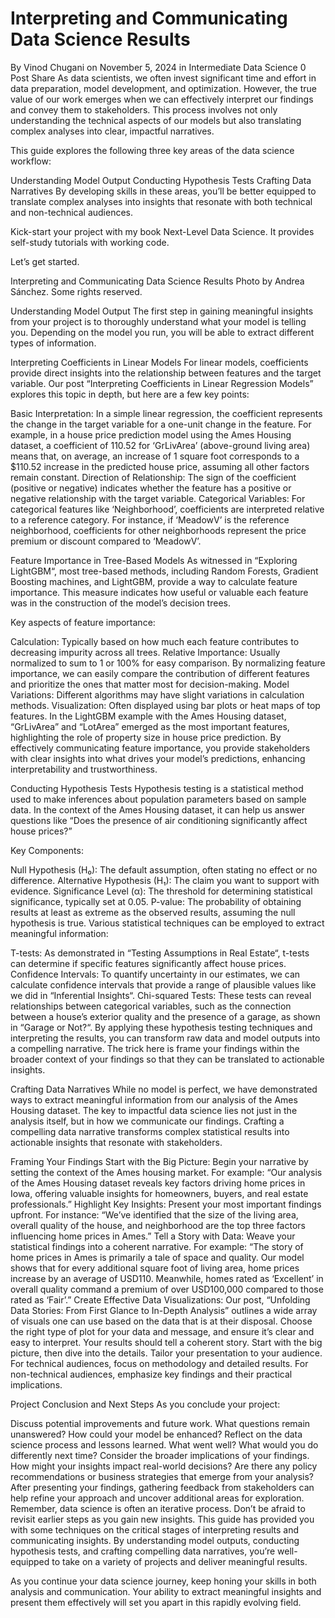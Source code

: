 # Interpreting and Communicating Data Science Results
By Vinod Chugani on November 5, 2024 in Intermediate Data Science 0
 Post Share
As data scientists, we often invest significant time and effort in data preparation, model development, and optimization. However, the true value of our work emerges when we can effectively interpret our findings and convey them to stakeholders. This process involves not only understanding the technical aspects of our models but also translating complex analyses into clear, impactful narratives.

This guide explores the following three key areas of the data science workflow:

Understanding Model Output
Conducting Hypothesis Tests
Crafting Data Narratives
By developing skills in these areas, you’ll be better equipped to translate complex analyses into insights that resonate with both technical and non-technical audiences.

Kick-start your project with my book Next-Level Data Science. It provides self-study tutorials with working code.

Let’s get started.


Interpreting and Communicating Data Science Results
Photo by Andrea Sánchez. Some rights reserved.

Understanding Model Output
The first step in gaining meaningful insights from your project is to thoroughly understand what your model is telling you. Depending on the model you run, you will be able to extract different types of information.


Interpreting Coefficients in Linear Models
For linear models, coefficients provide direct insights into the relationship between features and the target variable. Our post “Interpreting Coefficients in Linear Regression Models” explores this topic in depth, but here are a few key points:

Basic Interpretation: In a simple linear regression, the coefficient represents the change in the target variable for a one-unit change in the feature. For example, in a house price prediction model using the Ames Housing dataset, a coefficient of 110.52 for ‘GrLivArea’ (above-ground living area) means that, on average, an increase of 1 square foot corresponds to a $110.52 increase in the predicted house price, assuming all other factors remain constant.
Direction of Relationship: The sign of the coefficient (positive or negative) indicates whether the feature has a positive or negative relationship with the target variable.
Categorical Variables: For categorical features like ‘Neighborhood’, coefficients are interpreted relative to a reference category. For instance, if ‘MeadowV’ is the reference neighborhood, coefficients for other neighborhoods represent the price premium or discount compared to ‘MeadowV’.

Feature Importance in Tree-Based Models
As witnessed in “Exploring LightGBM“, most tree-based methods, including Random Forests, Gradient Boosting machines, and LightGBM, provide a way to calculate feature importance. This measure indicates how useful or valuable each feature was in the construction of the model’s decision trees.

Key aspects of feature importance:

Calculation: Typically based on how much each feature contributes to decreasing impurity across all trees.
Relative Importance: Usually normalized to sum to 1 or 100% for easy comparison. By normalizing feature importance, we can easily compare the contribution of different features and prioritize the ones that matter most for decision-making.
Model Variations: Different algorithms may have slight variations in calculation methods.
Visualization: Often displayed using bar plots or heat maps of top features.
In the LightGBM example with the Ames Housing dataset, “GrLivArea” and “LotArea” emerged as the most important features, highlighting the role of property size in house price prediction. By effectively communicating feature importance, you provide stakeholders with clear insights into what drives your model’s predictions, enhancing interpretability and trustworthiness.


Conducting Hypothesis Tests
Hypothesis testing is a statistical method used to make inferences about population parameters based on sample data. In the context of the Ames Housing dataset, it can help us answer questions like “Does the presence of air conditioning significantly affect house prices?”

Key Components:

Null Hypothesis (H₀): The default assumption, often stating no effect or no difference.
Alternative Hypothesis (H₁): The claim you want to support with evidence.
Significance Level (α): The threshold for determining statistical significance, typically set at 0.05.
P-value: The probability of obtaining results at least as extreme as the observed results, assuming the null hypothesis is true.
Various statistical techniques can be employed to extract meaningful information:

T-tests: As demonstrated in “Testing Assumptions in Real Estate“, t-tests can determine if specific features significantly affect house prices.
Confidence Intervals: To quantify uncertainty in our estimates, we can calculate confidence intervals that provide a range of plausible values like we did in “Inferential Insights“.
Chi-squared Tests: These tests can reveal relationships between categorical variables, such as the connection between a house’s exterior quality and the presence of a garage, as shown in “Garage or Not?“.
By applying these hypothesis testing techniques and interpreting the results, you can transform raw data and model outputs into a compelling narrative. The trick here is frame your findings within the broader context of your findings so that they can be translated to actionable insights.


Crafting Data Narratives
While no model is perfect, we have demonstrated ways to extract meaningful information from our analysis of the Ames Housing dataset. The key to impactful data science lies not just in the analysis itself, but in how we communicate our findings. Crafting a compelling data narrative transforms complex statistical results into actionable insights that resonate with stakeholders.

Framing Your Findings
Start with the Big Picture: Begin your narrative by setting the context of the Ames housing market. For example: “Our analysis of the Ames Housing dataset reveals key factors driving home prices in Iowa, offering valuable insights for homeowners, buyers, and real estate professionals.”
Highlight Key Insights: Present your most important findings upfront. For instance: “We’ve identified that the size of the living area, overall quality of the house, and neighborhood are the top three factors influencing home prices in Ames.”
Tell a Story with Data: Weave your statistical findings into a coherent narrative. For example: “The story of home prices in Ames is primarily a tale of space and quality. Our model shows that for every additional square foot of living area, home prices increase by an average of USD110. Meanwhile, homes rated as ‘Excellent’ in overall quality command a premium of over USD100,000 compared to those rated as ‘Fair’.”
Create Effective Data Visualizations: Our post, “Unfolding Data Stories: From First Glance to In-Depth Analysis” outlines a wide array of visuals one can use based on the data that is at their disposal. Choose the right type of plot for your data and message, and ensure it’s clear and easy to interpret.
Your results should tell a coherent story. Start with the big picture, then dive into the details. Tailor your presentation to your audience. For technical audiences, focus on methodology and detailed results. For non-technical audiences, emphasize key findings and their practical implications.

Project Conclusion and Next Steps
As you conclude your project:

Discuss potential improvements and future work. What questions remain unanswered? How could your model be enhanced?
Reflect on the data science process and lessons learned. What went well? What would you do differently next time?
Consider the broader implications of your findings. How might your insights impact real-world decisions? Are there any policy recommendations or business strategies that emerge from your analysis?
After presenting your findings, gathering feedback from stakeholders can help refine your approach and uncover additional areas for exploration.
Remember, data science is often an iterative process. Don’t be afraid to revisit earlier steps as you gain new insights. This guide has provided you with some techniques on the critical stages of interpreting results and communicating insights. By understanding model outputs, conducting hypothesis tests, and crafting compelling data narratives, you’re well-equipped to take on a variety of projects and deliver meaningful results.

As you continue your data science journey, keep honing your skills in both analysis and communication. Your ability to extract meaningful insights and present them effectively will set you apart in this rapidly evolving field.



